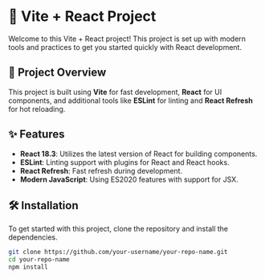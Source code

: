 # 🚀 Vite + React Project

Welcome to this Vite + React project! This project is set up with modern tools and practices to get you started quickly with React development.

## 📝 Project Overview

This project is built using **Vite** for fast development, **React** for UI components, and additional tools like **ESLint** for linting and **React Refresh** for hot reloading.

## ✨ Features

- **React 18.3**: Utilizes the latest version of React for building components.
- **ESLint**: Linting support with plugins for React and React hooks.
- **React Refresh**: Fast refresh during development.
- **Modern JavaScript**: Using ES2020 features with support for JSX.

## 🛠️ Installation

To get started with this project, clone the repository and install the dependencies.

```bash
git clone https://github.com/your-username/your-repo-name.git
cd your-repo-name
npm install


